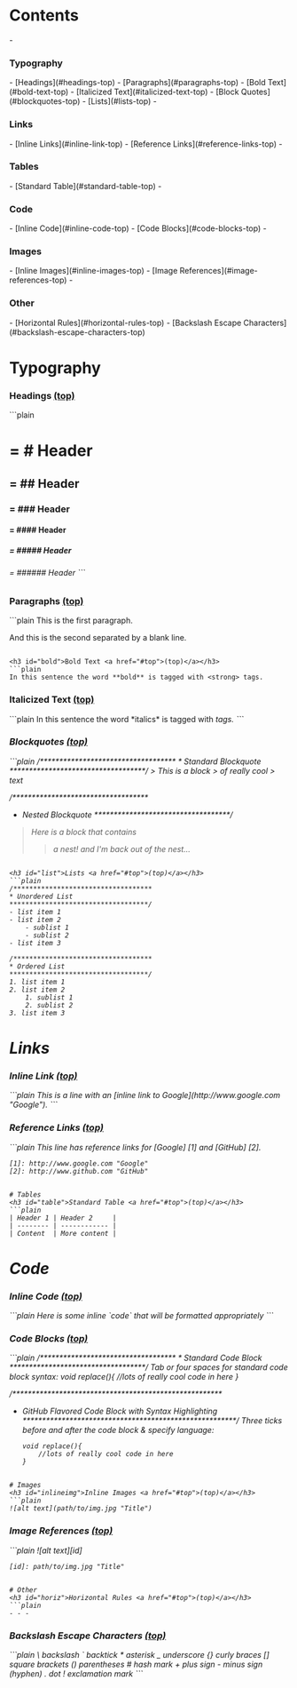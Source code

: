 <h1 id="top">Contents</h1>
- <h3>Typography</h3>
	- [Headings](#headings-top)
	- [Paragraphs](#paragraphs-top)
	- [Bold Text](#bold-text-top)
	- [Italicized Text](#italicized-text-top)
	- [Block Quotes](#blockquotes-top)
	- [Lists](#lists-top)
- <h3>Links</h3>
	- [Inline Links](#inline-link-top)
	- [Reference Links](#reference-links-top)
- <h3>Tables</h3>
	- [Standard Table](#standard-table-top)
- <h3>Code</h3>
	- [Inline Code](#inline-code-top)
	- [Code Blocks](#code-blocks-top)
- <h3>Images</h3>
	- [Inline Images](#inline-images-top)
	- [Image References](#image-references-top)
- <h3>Other</h3>
	- [Horizontal Rules](#horizontal-rules-top)
	- [Backslash Escape Characters](#backslash-escape-characters-top)

# Typography
<h3 id="heading">Headings <a href="#top">(top)</a></h3>
```plain
<h1> = # Header
<h2> = ## Header
<h3> = ### Header
<h4> = #### Header
<h5> = ##### Header
<h6> = ###### Header
```

<h3 id="paragraph">Paragraphs <a href="#top">(top)</a></h3>
```plain
This is the first paragraph.

And this is the second separated by a blank line.

```

<h3 id="bold">Bold Text <a href="#top">(top)</a></h3>
```plain
In this sentence the word **bold** is tagged with <strong> tags.
```

<h3 id="italic">Italicized Text <a href="#top">(top)</a></h3>
```plain
In this sentence the word *italics* is tagged with <em> tags.
```

<h3 id="blockquote">Blockquotes <a href="#top">(top)</a></h3>
```plain
/***********************************
* Standard Blockquote
***********************************/
> This is a block
> of really cool
> text

/***********************************
* Nested Blockquote
***********************************/
> Here is a block
> that contains
>> a nest!
> and I'm back out of the nest...
```

<h3 id="list">Lists <a href="#top">(top)</a></h3>
```plain
/***********************************
* Unordered List
***********************************/
- list item 1
- list item 2
	- sublist 1
	- sublist 2
- list item 3

/***********************************
* Ordered List
***********************************/
1. list item 1
2. list item 2
	1. sublist 1
	2. sublist 2
3. list item 3

```

# Links
<h3 id="inlinelink">Inline Link <a href="#top">(top)</a></h3>
```plain
This is a line with an [inline link to Google](http://www.google.com "Google").
```

<h3 id="reflink">Reference Links <a href="#top">(top)</a></h3>
```plain
This line has reference links for [Google] [1] and [GitHub] [2].

	[1]: http://www.google.com "Google"
	[2]: http://www.github.com "GitHub"
```

# Tables
<h3 id="table">Standard Table <a href="#top">(top)</a></h3>
```plain
| Header 1 | Header 2     |
| -------- | ------------ |
| Content  | More content |
```

# Code
<h3 id="inlinecode">Inline Code <a href="#top">(top)</a></h3>
```plain
Here is some inline `code` that will be formatted appropriately
```

<h3 id="codeblock">Code Blocks <a href="#top">(top)</a></h3>
```plain
/***********************************
* Standard Code Block
***********************************/
Tab or four spaces for standard code block syntax:
	void replace(){
		//lots of really cool code in here
	}

/******************************************************
* GitHub Flavored Code Block with Syntax Highlighting
*******************************************************/
Three ticks before and after the code block & specify language:
	```language
	void replace(){
		//lots of really cool code in here
	}
	```
```

# Images
<h3 id="inlineimg">Inline Images <a href="#top">(top)</a></h3>
```plain
![alt text](path/to/img.jpg "Title")
```
<h3 id="refimg">Image References <a href="#top">(top)</a></h3>
```plain
![alt text][id]

	[id]: path/to/img.jpg "Title"
```

# Other
<h3 id="horiz">Horizontal Rules <a href="#top">(top)</a></h3>
```plain
- - -
```

<h3 id="backslash">Backslash Escape Characters <a href="#top">(top)</a></h3>
```plain
\   backslash
`   backtick
*   asterisk
_   underscore
{}  curly braces
[]  square brackets
()  parentheses
#   hash mark
+   plus sign
-   minus sign (hyphen)
.   dot
!   exclamation mark
```
